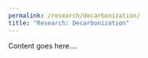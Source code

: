 ```yaml
---
permalink: /research/decarbonization/
title: "Research: Decarbonization"
---
```


Content goes here....
